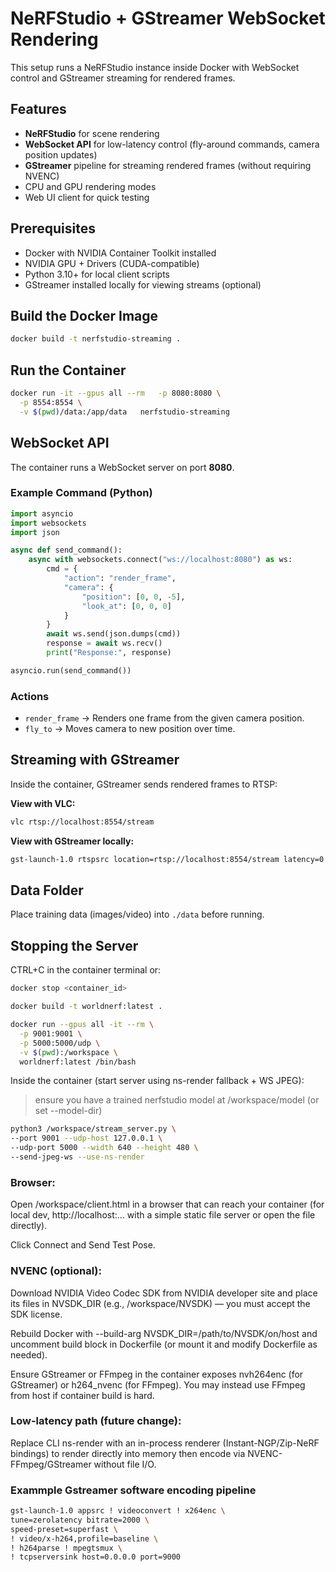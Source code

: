 # NeRFStudio + GStreamer WebSocket Rendering

This setup runs a NeRFStudio instance inside Docker with WebSocket control and GStreamer streaming for rendered frames.

## Features
- **NeRFStudio** for scene rendering
- **WebSocket API** for low-latency control (fly-around commands, camera position updates)
- **GStreamer** pipeline for streaming rendered frames (without requiring NVENC)
- CPU and GPU rendering modes
- Web UI client for quick testing

## Prerequisites
- Docker with NVIDIA Container Toolkit installed
- NVIDIA GPU + Drivers (CUDA-compatible)
- Python 3.10+ for local client scripts
- GStreamer installed locally for viewing streams (optional)

## Build the Docker Image
```bash
docker build -t nerfstudio-streaming .
```

## Run the Container
```bash
docker run -it --gpus all --rm   -p 8080:8080 \
  -p 8554:8554 \
  -v $(pwd)/data:/app/data   nerfstudio-streaming
```

## WebSocket API
The container runs a WebSocket server on port **8080**.

### Example Command (Python)
```python
import asyncio
import websockets
import json

async def send_command():
    async with websockets.connect("ws://localhost:8080") as ws:
        cmd = {
            "action": "render_frame",
            "camera": {
                "position": [0, 0, -5],
                "look_at": [0, 0, 0]
            }
        }
        await ws.send(json.dumps(cmd))
        response = await ws.recv()
        print("Response:", response)

asyncio.run(send_command())
```

### Actions
- `render_frame` → Renders one frame from the given camera position.
- `fly_to` → Moves camera to new position over time.

## Streaming with GStreamer
Inside the container, GStreamer sends rendered frames to RTSP:

**View with VLC:**
```bash
vlc rtsp://localhost:8554/stream
```

**View with GStreamer locally:**
```bash
gst-launch-1.0 rtspsrc location=rtsp://localhost:8554/stream latency=0 ! decodebin ! autovideosink
```

## Data Folder
Place training data (images/video) into `./data` before running.

## Stopping the Server
CTRL+C in the container terminal or:
```bash
docker stop <container_id>
```


```bash
docker build -t worldnerf:latest . 

docker run --gpus all -it --rm \
  -p 9001:9001 \
  -p 5000:5000/udp \
  -v $(pwd):/workspace \
  worldnerf:latest /bin/bash
```

Inside the container (start server using ns-render fallback + WS JPEG):
> ensure you have a trained nerfstudio model at /workspace/model (or set --model-dir)
```bash
python3 /workspace/stream_server.py \
--port 9001 --udp-host 127.0.0.1 \
--udp-port 5000 --width 640 --height 480 \
--send-jpeg-ws --use-ns-render
```


### Browser:

Open /workspace/client.html in a browser that can reach your container (for local dev, http://localhost:… with a simple static file server or open the file directly).

Click Connect and Send Test Pose.

### NVENC (optional):

Download NVIDIA Video Codec SDK from NVIDIA developer site and place its files in NVSDK_DIR (e.g., /workspace/NVSDK) — you must accept the SDK license.

Rebuild Docker with --build-arg NVSDK_DIR=/path/to/NVSDK/on/host and uncomment build block in Dockerfile (or mount it and modify Dockerfile as needed).

Ensure GStreamer or FFmpeg in the container exposes nvh264enc (for GStreamer) or h264_nvenc (for FFmpeg). You may instead use FFmpeg from host if container build is hard.

### Low-latency path (future change):

Replace CLI ns-render with an in-process renderer (Instant-NGP/Zip-NeRF bindings) to render directly into memory then encode via NVENC-FFmpeg/GStreamer without file I/O.


### Exammple Gstreamer software encoding pipeline
```bash
gst-launch-1.0 appsrc ! videoconvert ! x264enc \
tune=zerolatency bitrate=2000 \
speed-preset=superfast \
! video/x-h264,profile=baseline \
! h264parse ! mpegtsmux \
! tcpserversink host=0.0.0.0 port=9000
```
